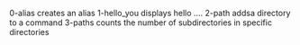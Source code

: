 0-alias creates an alias
1-hello_you displays hello ....
2-path addsa directory to a command
3-paths counts the number of subdirectories in specific directories
